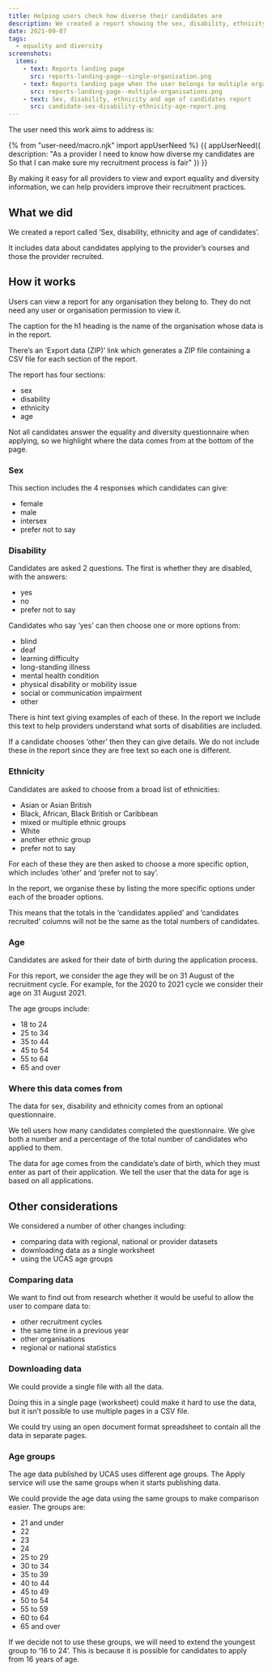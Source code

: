 ```yaml
---
title: Helping users check how diverse their candidates are
description: We created a report showing the sex, disability, ethnicity and age of candidates who apply to a provider and are recruited by them
date: 2021-09-07
tags:
  - equality and diversity
screenshots:
  items:
    - text: Reports landing page
      src: reports-landing-page--single-organisation.png
    - text: Reports landing page when the user belongs to multiple organisations
      src: reports-landing-page--multiple-organisations.png
    - text: Sex, disability, ethnicity and age of candidates report
      src: candidate-sex-disability-ethnicity-age-report.png
---
```


The user need this work aims to address is:

{% from "user-need/macro.njk" import appUserNeed %}
{{ appUserNeed({
  description: "As a provider
I need to know how diverse my candidates are
So that I can make sure my recruitment process is fair"
}) }}

By making it easy for all providers to view and export equality and diversity information, we can help providers improve their recruitment practices.

## What we did

We created a report called ‘Sex, disability, ethnicity and age of candidates’.

It includes data about candidates applying to the provider’s courses and those the provider recruited.

## How it works

Users can view a report for any organisation they belong to. They do not need any user or organisation permission to view it.

The caption for the h1 heading is the name of the organisation whose data is in the report.

There’s an ‘Export data (ZIP)’ link which generates a ZIP file containing a CSV file for each section of the report.

The report has four sections:

- sex
- disability
- ethnicity
- age

Not all candidates answer the equality and diversity questionnaire when applying, so we highlight where the data comes from at the bottom of the page.

### Sex

This section includes the 4 responses which candidates can give:

- female
- male
- intersex
- prefer not to say

### Disability

Candidates are asked 2 questions. The first is whether they are disabled, with the answers:

- yes
- no
- prefer not to say

Candidates who say ‘yes’ can then choose one or more options from:

- blind
- deaf
- learning difficulty
- long-standing illness
- mental health condition
- physical disability or mobility issue
- social or communication impairment
- other

There is hint text giving examples of each of these. In the report we include this text to help providers understand what sorts of disabilities are included.

If a candidate chooses ‘other’ then they can give details. We do not include these in the report since they are free text so each one is different.

### Ethnicity

Candidates are asked to choose from a broad list of ethnicities:

- Asian or Asian British
- Black, African, Black British or Caribbean
- mixed or multiple ethnic groups
- White
- another ethnic group
- prefer not to say

For each of these they are then asked to choose a more specific option, which includes ‘other’ and ‘prefer not to say’.

In the report, we organise these by listing the more specific options under each of the broader options.

This means that the totals in the ‘candidates applied’ and ‘candidates recruited’ columns will not be the same as the total numbers of candidates.

### Age

Candidates are asked for their date of birth during the application process.

For this report, we consider the age they will be on 31 August of the recruitment cycle. For example, for the 2020 to 2021 cycle we consider their age on 31 August 2021.

The age groups include:

- 18 to 24
- 25 to 34
- 35 to 44
- 45 to 54
- 55 to 64
- 65 and over

### Where this data comes from

The data for sex, disability and ethnicity comes from an optional questionnaire.

We tell users how many candidates completed the questionnaire. We give both a number and a percentage of the total number of candidates who applied to them.

The data for age comes from the candidate’s date of birth, which they must enter as part of their application. We tell the user that the data for age is based on all applications.

## Other considerations

We considered a number of other changes including:

- comparing data with regional, national or provider datasets
- downloading data as a single worksheet
- using the UCAS age groups

### Comparing data

We want to find out from research whether it would be useful to allow the user to compare data to:

- other recruitment cycles
- the same time in a previous year
- other organisations
- regional or national statistics

### Downloading data

We could provide a single file with all the data.

Doing this in a single page (worksheet) could make it hard to use the data, but it isn’t possible to use multiple pages in a CSV file.

We could try using an open document format spreadsheet to contain all the data in separate pages.

### Age groups

The age data published by UCAS uses different age groups. The Apply service will use the same groups when it starts publishing data.

We could provide the age data using the same groups to make comparison easier. The groups are:

- 21 and under
- 22
- 23
- 24
- 25 to 29
- 30 to 34
- 35 to 39
- 40 to 44
- 45 to 49
- 50 to 54
- 55 to 59
- 60 to 64
- 65 and over

If we decide not to use these groups, we will need to extend the youngest group to ‘16 to 24’. This is because it is possible for candidates to apply from 16 years of age.

